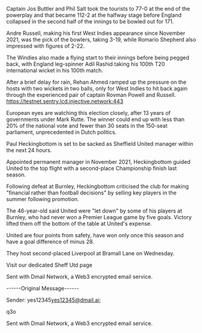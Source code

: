 
Captain Jos Buttler and Phil Salt took the tourists to 77-0 at the end of the powerplay and that became 112-2 at the halfway stage before England collapsed in the second half of the innings to be bowled out for 171.

Andre Russell, making his first West Indies appearance since November 2021, was the pick of the bowlers, taking 3-19, while Romario Shepherd also impressed with figures of 2-22.

The Windies also made a flying start to their innings before being pegged back, with England leg-spinner Adil Rashid taking his 100th T20 international wicket in his 100th match.

After a brief delay for rain, Rehan Ahmed ramped up the pressure on the hosts with two wickets in two balls, only for West Indies to hit back again through the experienced pair of captain Rovman Powell and Russell.
https://testnet.sentry.lcd.injective.network:443

European eyes are watching this election closely, after 13 years of governments under Mark Rutte. The winner could end up with less than 20% of the national vote and fewer than 30 seats in the 150-seat parliament, unprecedented in Dutch politics.

Paul Heckingbottom is set to be sacked as Sheffield United manager within the next 24 hours.



Appointed permanent manager in November 2021, Heckingbottom guided United to the top flight with a second-place Championship finish last season.


Following defeat at Burnley, Heckingbottom criticised the club for making "financial rather than football decisions" by selling key players in the summer following promotion.

The 46-year-old said United were "let down" by some of his players at Burnley, who had never won a Premier League game by five goals. Victory lifted them off the bottom of the table at United's expense.

United are four points from safety, have won only once this season and have a goal difference of minus 28.

They host second-placed Liverpool at Bramall Lane on Wednesday.

Visit our dedicated Sheff Utd page






Sent with Dmail Network, a Web3 encrypted email service.







------Original Message------

Sender: yes12345<yes12345@dmail.ai>;



q3o





Sent with Dmail Network, a Web3 encrypted email service.
